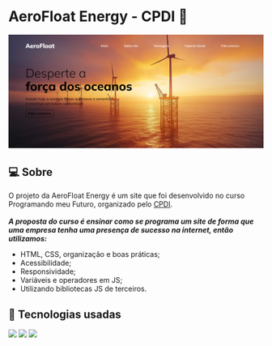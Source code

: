 # AeroFloat Energy - CPDI 🚀

![Imagem do resultado do projeto](./images/resultado.png)
<br>

## 💻 Sobre

O projeto da AeroFloat Energy é um site que foi desenvolvido no curso Programando meu Futuro, organizado pelo <a href="https://cpdi.org.br/">CPDI</a>.
<br><br>
***A proposta do curso é ensinar como se programa um site de forma que uma empresa tenha uma presença de sucesso na internet, então utilizamos:***

+ HTML, CSS, organização e boas práticas;
+ Acessibilidade;
+ Responsividade;
+ Variáveis e operadores em JS;
+ Utilizando bibliotecas JS de terceiros.

## 🧠 Tecnologias usadas

<div>
    <img src="https://img.shields.io/badge/HTML5-E34F26?style=for-the-badge&logo=html5&logoColor=white" />
    <img src="https://img.shields.io/badge/CSS3-1572B6?style=for-the-badge&logo=css3&logoColor=white" />
    <img src="https://img.shields.io/badge/JavaScript-F7DF1E?style=for-the-badge&logo=javascript&logoColor=black" />
</div>

<br>

